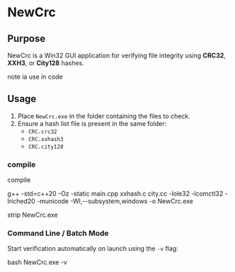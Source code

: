 # NewCrc

## Purpose

NewCrc is a Win32 GUI application for verifying file integrity using **CRC32**, **XXH3**, or **City128** hashes. 

note ia use in code 
## Usage

1. Place `NewCrc.exe` in the folder containing the files to check.  
2. Ensure a hash list file is present in the same folder:
   - `CRC.crc32`
   - `CRC.xxhash3`
   - `CRC.city128`

### compile

compile

g++ -std=c++20 -Oz -static main.cpp xxhash.c city.cc -lole32 -lcomctl32 -lriched20 -municode -Wl,--subsystem,windows -o NewCrc.exe

strip NewCrc.exe


### Command Line / Batch Mode

Start verification automatically on launch using the `-v` flag:

bash
NewCrc.exe -v

